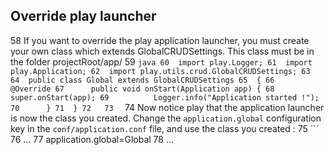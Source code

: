 ## Override play launcher

58	If you want to override the play application launcher, you must create your own class which extends GlobalCRUDSettings. This class must be in the folder projectRoot/app/
59	```java
60	import play.Logger;
61	import play.Application;
62	import play.utils.crud.GlobalCRUDSettings;
63	
64	public class Global extends GlobalCRUDSettings
65	{
66	    @Override
67	    public void onStart(Application app) {
68	        super.onStart(app);
69	        Logger.info("Application started !");
70	    }
71	}
72	
73	```
74	Now notice play that the application launcher is now the class you created. Change the `application.global` configuration key in the `conf/application.conf` file, and use the class you created :
75	```
76	...
77	application.global=Global
78	...
